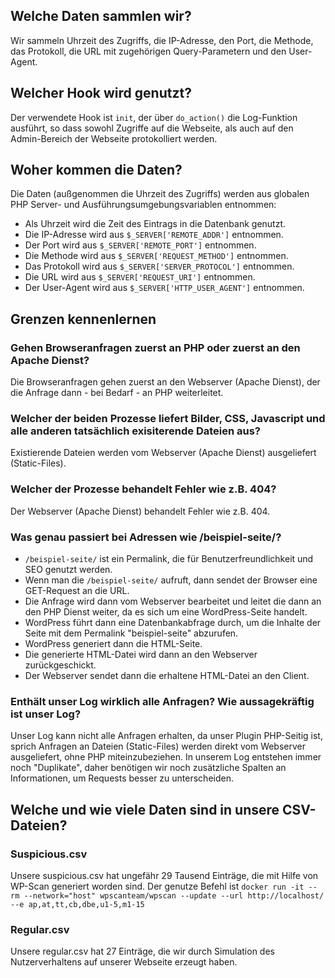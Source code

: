 
## Welche Daten sammlen wir?
Wir sammeln Uhrzeit des Zugriffs, die IP-Adresse, den Port, die Methode, das Protokoll, die URL mit zugehörigen Query-Parametern und den User-Agent.

## Welcher Hook wird genutzt?
Der verwendete Hook ist `init`, der über `do_action()` die Log-Funktion ausführt, so dass sowohl Zugriffe auf die Webseite, als auch auf den Admin-Bereich der Webseite protokolliert werden.

## Woher kommen die Daten?
Die Daten (außgenommen die Uhrzeit des Zugriffs) werden aus globalen PHP Server- und Ausführungsumgebungsvariablen entnommen:
- Als Uhrzeit wird die Zeit des Eintrags in die Datenbank genutzt.
- Die IP-Adresse wird aus `$_SERVER['REMOTE_ADDR']` entnommen.
- Der Port wird aus `$_SERVER['REMOTE_PORT']` entnommen.
- Die Methode wird aus `$_SERVER['REQUEST_METHOD']` entnommen.
- Das Protokoll wird aus `$_SERVER['SERVER_PROTOCOL']` entnommen.
- Die URL wird aus `$_SERVER['REQUEST_URI']` entnommen.
- Der User-Agent wird aus `$_SERVER['HTTP_USER_AGENT']` entnommen.

## Grenzen kennenlernen

### Gehen Browseranfragen zuerst an PHP oder zuerst an den Apache Dienst?
Die Browseranfragen gehen zuerst an den Webserver (Apache Dienst), der die Anfrage dann - bei Bedarf - an PHP weiterleitet.
### Welcher der beiden Prozesse liefert Bilder, CSS, Javascript und alle anderen tatsächlich exisiterende Dateien aus?
Existierende Dateien werden vom Webserver (Apache Dienst) ausgeliefert (Static-Files).
### Welcher der Prozesse behandelt Fehler wie z.B. 404?
Der Webserver (Apache Dienst) behandelt Fehler wie z.B. 404.
### Was genau passiert bei Adressen wie /beispiel-seite/?
- `/beispiel-seite/` ist ein Permalink, die für Benutzerfreundlichkeit und SEO genutzt werden.
- Wenn man die `/beispiel-seite/` aufruft, dann sendet der Browser eine GET-Request an die URL.
- Die Anfrage wird dann vom Webserver bearbeitet und leitet die dann an den PHP Dienst weiter, da es sich um eine WordPress-Seite handelt.
- WordPress führt dann eine Datenbankabfrage durch, um die Inhalte der Seite mit dem Permalink "beispiel-seite" abzurufen.
- WordPress generiert dann die HTML-Seite.
- Die generierte HTML-Datei wird dann an den Webserver zurückgeschickt.
- Der Webserver sendet dann die erhaltene HTML-Datei an den Client.
### Enthält unser Log wirklich alle Anfragen? Wie aussagekräftig ist unser Log?
Unser Log kann nicht alle Anfragen erhalten, da unser Plugin PHP-Seitig ist, sprich Anfragen an Dateien (Static-Files) werden direkt vom Webserver ausgeliefert, ohne PHP miteinzubeziehen.
In unserem Log entstehen immer noch "Duplikate", daher benötigen wir noch zusätzliche Spalten an Informationen, um Requests besser zu unterscheiden.

## Welche und wie viele Daten sind in unsere CSV-Dateien?
### Suspicious.csv
Unsere suspicious.csv hat ungefähr 29 Tausend Einträge, die mit Hilfe von WP-Scan generiert worden sind.
Der genutze Befehl ist `docker run -it --rm --network="host" wpscanteam/wpscan --update --url http://localhost/ --e ap,at,tt,cb,dbe,u1-5,m1-15`
### Regular.csv
Unsere regular.csv hat 27 Einträge, die wir durch Simulation des Nutzerverhaltens auf unserer Webseite erzeugt haben.